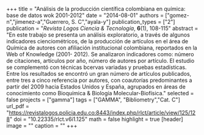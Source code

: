 +++
title = "Análisis de la producción científica colombiana en química: base de datos wok 2001-2012"
date = "2014-08-01"
authors = ["gomez-n","jimenez-a","Guerrero, S. C","ayala-y"]
publication_types = ["2"]
publication = "*Revista Logos Ciencia & Tecnología*, **6**(1), 108-115"
abstract = "En este trabajo se presenta un análisis exploratorio, a través de algunos indicadores cienciométricos, de la producción de artículos en el área de Química de autores con afiliación institucional colombiana, reportados en la Web of Knowledge (2001- 2012). Se analizaron indicadores como: número de citaciones, artículos por año, número de autores por artículo. El estudio se complementó con técnicas bcervas variadas y pruebas estadísticas. Entre los resultados se encontró un gran número de artículos publicados, entre tres a cinco referencia por autores, con coautorías predominantes a partir del 2009 hacia Estados Unidos y España, agrupados en áreas de conocimiento como Bioquímica & Biología Molecular-Biofísica."
selected = false
projects = ["gamma"]
tags = ["GAMMA", "Bibliometry","Cat. C"]
url_pdf = "https://revistalogos.policia.edu.co:8443/index.php/rlct/article/view/125/128"
doi = "10.22335/rlct.v6i1.125"
math = false
highlight = true
[header]
image = ""
caption = ""
+++

